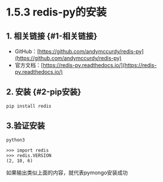 # 1.5.3 redis-py的安装

## 1. 相关链接 {#1-相关链接}

* GitHub：[https://github.com/andymccurdy/redis-py](https://github.com/andymccurdy/redis-py)
* 官方文档：[https://redis-py.readthedocs.io/](https://redis-py.readthedocs.io/)

## 2. 安装 {#2-pip安装}

```text
pip install redis
```

## 3.验证安装

```text
python3

>>> import redis
>>> redis.VERSION
(2, 10, 6)
```

如果输出类似上面的内容，就代表pymongo安装成功

